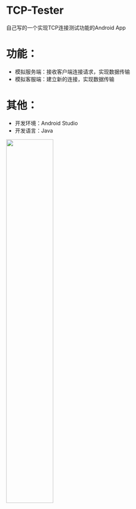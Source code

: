 # TCP-Tester
自己写的一个实现TCP连接测试功能的Android App

# 功能：
- 模拟服务端：接收客户端连接请求，实现数据传输
- 模拟客服端：建立新的连接，实现数据传输

# 其他：
- 开发环境：Android Studio
- 开发语言：Java

<img src="https://github.com/HauyuChen/TCP-Tester/blob/master/Welcome.png" width = "50%" height = "50%" />

